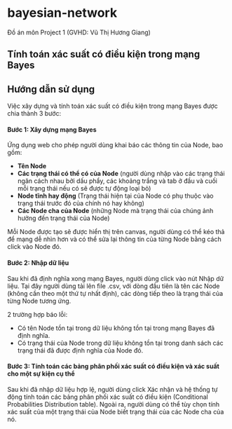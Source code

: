 # bayesian-network
Đồ án môn Project 1 (GVHD: Vũ Thị Hương Giang)
## Tính toán xác suất có điều kiện trong mạng Bayes

Hướng dẫn sử dụng
-----------------

Việc xây dựng và tính toán xác suất có điều kiện trong mạng Bayes được chia thành 3 bước:

#### Bước 1: Xây dựng mạng Bayes

Ứng dụng web cho phép người dùng khai báo các thông tin của Node, bao gồm:

*   **Tên Node**
*   **Các trạng thái có thể có của Node** (người dùng nhập vào các trạng thái ngăn cách nhau bởi dấu phẩy, các khoảng trắng và tab ở đầu và cuối mỗi trạng thái nếu có sẽ được tự động loại bỏ)
*   **Node tĩnh hay động** (Trạng thái hiện tại của Node có phụ thuộc vào trạng thái trước đó của chính nó hay không)
*   **Các Node cha của Node** (những Node mà trạng thái của chúng ảnh hưởng đến trạng thái của Node)

Mỗi Node được tạo sẽ được hiển thị trên canvas, người dùng có thể kéo thả để mạng dễ nhìn hơn và có thể sửa lại thông tin của từng Node bằng cách click vào Node đó.

#### Bước 2: Nhập dữ liệu

Sau khi đã định nghĩa xong mạng Bayes, người dùng click vào nút Nhập dữ liệu. Tại đây người dùng tải lên file .csv, với dòng đầu tiên là tên các Node (không cần theo một thứ tự nhất định), các dòng tiếp theo là trạng thái của từng Node tương ứng.

2 trường hợp báo lỗi:

*   Có tên Node tồn tại trong dữ liệu không tồn tại trong mạng Bayes đã định nghĩa.
*   Có trạng thái của Node trong dữ liệu không tồn tại trong danh sách các trạng thái đã được định nghĩa của Node đó.

#### Bước 3: Tính toán các bảng phân phối xác suất có điều kiện và xác suất cho một sự kiện cụ thể

Sau khi đã nhập dữ liệu hợp lệ, người dùng click Xác nhận và hệ thống tự động tính toán các bảng phân phối xác suất có điều kiện (Conditional Probabilities Distribution table). Ngoài ra, người dùng có thể tùy chọn tính xác suất của một trạng thái của Node biết trạng thái của các Node cha của nó.